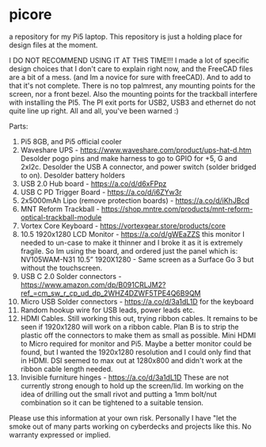 # picore
a repository for my Pi5 laptop. 
This repository is just a holding place for design files at the moment.  

I DO NOT RECOMMEND USING IT AT THIS TIME!!! I made a lot of specific design choices that I don't care to explain right now, and the FreeCAD files are a bit of a mess. (and Im a novice for sure with freeCAD). And to add to that it's not complete. There is no top palmrest, any mounting points for the screen, nor a front bezel. Also the mounting points for the trackball interfere with installing the PI5. The PI exit ports for USB2, USB3 and ethernet do not quite line up right. All and all, you've been warned :) 

Parts:



1. Pi5 8GB, and Pi5 official cooler
2. Waveshare UPS - https://www.waveshare.com/product/ups-hat-d.htm
        Desolder pogo pins and make harness to go to GPIO for +5, G and 2xI2c.
        Desolder the USB A connector, and power switch (solder bridged to on).
        Desolder battery holders
3. USB 2.0 Hub board - https://a.co/d/d6xFPpz
4. USB C PD Trigger Board - https://a.co/d/i6ZYw3r
5. 2x5000mAh Lipo (remove protection boards) - https://a.co/d/iKhJBcd
6. MNT Reform Trackball - https://shop.mntre.com/products/mnt-reform-optical-trackball-module
7. Vortex Core Keyboard - https://vortexgear.store/products/core
8. 10.5 1920x1280 LCD Monitor - https://a.co/d/gWEaZZS
        this monitor I needed to un-case to make it thinner and I broke it as it is extremely fragile. So Im using the board, and ordered just the panel which is:
        NV105WAM-N31 10.5” 1920X1280 - Same screen as a Surface Go 3 but without the touchscreen.
9. USB C 2.0 Solder connectors - https://www.amazon.com/dp/B091CRLJM2?ref_=cm_sw_r_cp_ud_dp_2WHZ4DZWF5TPE4Q6B9QM
10. Micro USB Solder connectors - https://a.co/d/3a1dL1D  for the keyboard
11. Random hookup wire for USB leads, power leads etc.
12. HDMI Cables.  Still working this out, trying ribbon cables.  It remains to be seen if 1920x1280 will work on a ribbon cable.  Plan B is to strip the plastic off the connectors to make them as small as possible.  Mini HDMI to Micro required for monitor and Pi5.  Maybe a better monitor could be found, but I wanted the 1920x1280 resolution and I could only find that in HDMI.  DSI seemed to max out at 1280x800 and didn't work at the ribbon cable length needed.
13. Invisible furniture hinges - https://a.co/d/3a1dL1D
        These are not currently strong enough to hold up the screen/lid. Im working on the idea of drilling out the small rivot and            putting a 1mm bolt/nut combination so it can be tightened to a suitable tension.

Please use this information at your own risk. Personally I have "let the smoke out of many parts working on cyberdecks and projects like this. No warranty expressed or implied.
